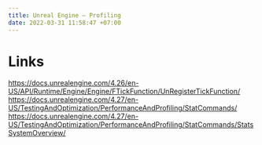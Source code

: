 ```yaml
---
title: Unreal Engine — Profiling
date: 2022-03-31 11:58:47 +07:00
---
```


# Links
https://docs.unrealengine.com/4.26/en-US/API/Runtime/Engine/Engine/FTickFunction/UnRegisterTickFunction/
https://docs.unrealengine.com/4.27/en-US/TestingAndOptimization/PerformanceAndProfiling/StatCommands/
https://docs.unrealengine.com/4.27/en-US/TestingAndOptimization/PerformanceAndProfiling/StatCommands/StatsSystemOverview/

